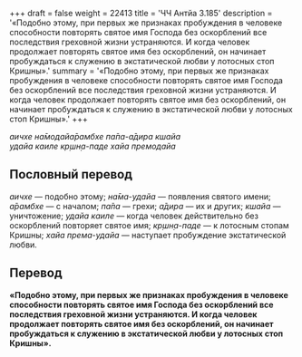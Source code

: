 +++
draft = false
weight = 22413
title = 'ЧЧ Антйа 3.185'
description = '«Подобно этому, при первых же признаках пробуждения в человеке способности повторять святое имя Господа без оскорблений все последствия греховной жизни устраняются. И когда человек продолжает повторять святое имя без оскорблений, он начинает пробуждаться к служению в экстатической любви у лотосных стоп Кришны».'
summary = '«Подобно этому, при первых же признаках пробуждения в человеке способности повторять святое имя Господа без оскорблений все последствия греховной жизни устраняются. И когда человек продолжает повторять святое имя без оскорблений, он начинает пробуждаться к служению в экстатической любви у лотосных стоп Кришны».'
+++

_аичхе на̄модайа̄рамбхе па̄па-а̄дира кшайа  
удайа каиле кр̣шн̣а-паде хайа премодайа_

## Пословный перевод

_аичхе_ — подобно этому; _на̄ма_\-_удайа_ — появления святого имени; _а̄рамбхе_ — с началом; _па̄па_ — грехи; _а̄дира_ — их и других; _кшайа_ — уничтожение; _удайа_ _каиле_ — когда человек действительно без оскорблений повторяет святое имя; _кр̣шн̣а_\-_паде_ — к лотосным стопам Кришны; _хайа_ _према_\-_удайа_ — наступает пробуждение экстатической любви.

## Перевод

**«Подобно этому, при первых же признаках пробуждения в человеке способности повторять святое имя Господа без оскорблений все последствия греховной жизни устраняются. И когда человек продолжает повторять святое имя без оскорблений, он начинает пробуждаться к служению в экстатической любви у лотосных стоп Кришны».**
